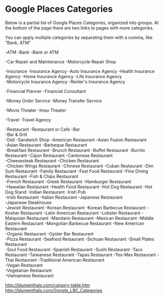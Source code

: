 Google Places Categories 
=================

Below is a partial list of Google Places Categories, organized into groups.  At the bottom of the page there are two links to pages with more categories.

You can apply multiple categories by separating them with a comma, like "Bank, ATM"

-ATM
-Bank
-Bank or ATM

-Car Repair and Maintenance
-Motorcycle Repair Shop

-Insurance 
-Insurance Agency
-Auto Insurance Agency
-Health Insurance Agency
-Home Insurance Agency
-Life Insurance Agency	
-Motorcycle Insurance Agency
-Renter's Insurance Agency

-Financial Planner
-Financial Consultant

-Money Order Service
-Money Transfer Service

-Movie Theater
-Imax Theater

-Travel 
-Travel Agency

-Restaurant
-Restaurant or Cafe
-Bar			
-Bar & Grill	
-Deli 
-Sandwich Shop
-American Restaurant
-Asian Fusion Restaurant	
-Asian Restaurant
-Barbeque Restaurant	
-Breakfast Restaurant
-Brunch Restaurant
-Buffet Restaurant
-Burrito Restaurant
-Cajun Restaurant
-Cantonese Restaurant	
-Cheesesteak Restaurant	
-Chicken Restaurant		
-Chicken Wings Restaurant
-Chinese Restaurant
-Cuban Restaurant
-Dim Sum Restaurant
-Family Restaurant
-Fast Food Restaurant
-Fine Dining Restaurant	
-Fish & Chips Restaurant	
-French Restaurant
-Greek Restaurant
-Hamburger Restaurant	
-Hawaiian Restaurant
-Health Food Restaurant	
-Hot Dog Restaurant
-Hot Dog Stand
-Indian Restaurant
-Irish Pub			
-Irish Restaurant
-Italian Restaurant
-Japanese Restaurant		
-Japanese Steakhouse	
-Jewish Restaurant
-Korean Restaurant
-Korean Barbecue Restaurant
-Kosher Restaurant
-Latin American Restaurant
-Lobster Restaurant
-Malaysian Restaurant
-Mandarin Restaurant
-Mexican Restaurant
-Middle Eastern Restaurant
-Mongolian Barbecue Restaurant
-New American Restaurant	
-Organic Restaurant
-Oyster Bar Restaurant	
-Pizza Restaurant
-Seafood Restaurant
-Sichuan Restaurant
-Small Plates Restaurant	
-Soul Food Restaurant
-Spanish Restaurant
-Sushi Restaurant
-Taco Restaurant
-Taiwanese Restaurant
-Tapas Restaurant
-Tex-Mex Restaurant
-Thai Restaurant
-Traditional American Restaurant	
-Vegan Restaurant		
-Vegetarian Restaurant	
-Vietnamese Restaurant	

http://blumenthals.com/catgory-table.htm
http://blumenthals.com/Google_LBC_Categories